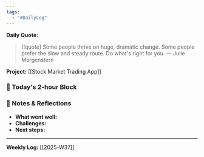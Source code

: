 ```yaml
---
tags:
  - "#DailyLog"
---
```


**Daily Quote:**
> [!quote] Some people thrive on huge, dramatic change. Some people prefer the slow and steady route. Do what's right for you.
> — Julie Morgenstern

**Project:** [[Stock Market Trading App]]

### 🎯 Today's 2-hour Block


### 📝 Notes & Reflections
- **What went well:**
- **Challenges:**
- **Next steps:**

---

**Weekly Log:** [[2025-W37]]